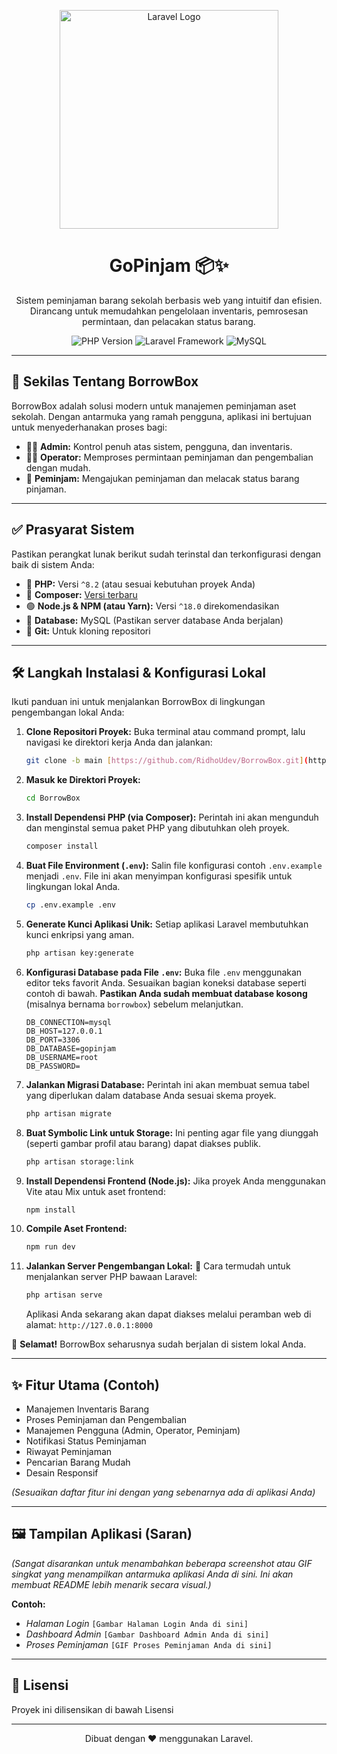 <p align="center">
  <a href="https://laravel.com" target="_blank">
    <img src="https://raw.githubusercontent.com/laravel/art/master/logo-lockup/5%20SVG/2%20CMYK/1%20Full%20Color/laravel-logolockup-cmyk-red.svg" width="350" alt="Laravel Logo">
  </a>
</p>

<h1 align="center">GoPinjam 📦✨</h1>

<p align="center">
  Sistem peminjaman barang sekolah berbasis web yang intuitif dan efisien. <br />
  Dirancang untuk memudahkan pengelolaan inventaris, pemrosesan permintaan, dan pelacakan status barang.
</p>

<p align="center">
  <img src="https://img.shields.io/badge/PHP-^8.2-777BB4?logo=php" alt="PHP Version">
  <img src="https://img.shields.io/badge/Laravel-Framework-FF2D20?logo=laravel" alt="Laravel Framework">
  <img src="https://img.shields.io/badge/MySQL-Database-4479A1?logo=mysql" alt="MySQL">
  </p>

---

## 🚀 Sekilas Tentang BorrowBox

BorrowBox adalah solusi modern untuk manajemen peminjaman aset sekolah. Dengan antarmuka yang ramah pengguna, aplikasi ini bertujuan untuk menyederhanakan proses bagi:

* 👨‍💼 **Admin:** Kontrol penuh atas sistem, pengguna, dan inventaris.
* 🧑‍💻 **Operator:** Memproses permintaan peminjaman dan pengembalian dengan mudah.
* 🙋 **Peminjam:** Mengajukan peminjaman dan melacak status barang pinjaman.

---

## ✅ Prasyarat Sistem

Pastikan perangkat lunak berikut sudah terinstal dan terkonfigurasi dengan baik di sistem Anda:

* 🐘 **PHP:** Versi `^8.2` (atau sesuai kebutuhan proyek Anda)
* 🎼 **Composer:** [Versi terbaru](https://getcomposer.org/)
* 🟢 **Node.js & NPM (atau Yarn):** Versi `^18.0` direkomendasikan
* 🐬 **Database:** MySQL (Pastikan server database Anda berjalan)
* 🌿 **Git:** Untuk kloning repositori

---

## 🛠️ Langkah Instalasi & Konfigurasi Lokal

Ikuti panduan ini untuk menjalankan BorrowBox di lingkungan pengembangan lokal Anda:

1.  **Clone Repositori Proyek:**
    Buka terminal atau command prompt, lalu navigasi ke direktori kerja Anda dan jalankan:
    ```bash
    git clone -b main [https://github.com/RidhoUdev/BorrowBox.git](https://github.com/RidhoUdev/BorrowBox.git)
    ```

2.  **Masuk ke Direktori Proyek:**
    ```bash
    cd BorrowBox
    ```

3.  **Install Dependensi PHP (via Composer):**
    Perintah ini akan mengunduh dan menginstal semua paket PHP yang dibutuhkan oleh proyek.
    ```bash
    composer install
    ```

4.  **Buat File Environment (`.env`):**
    Salin file konfigurasi contoh `.env.example` menjadi `.env`. File ini akan menyimpan konfigurasi spesifik untuk lingkungan lokal Anda.
    ```bash
    cp .env.example .env
    ```

5.  **Generate Kunci Aplikasi Unik:**
    Setiap aplikasi Laravel membutuhkan kunci enkripsi yang aman.
    ```bash
    php artisan key:generate
    ```

6.  **Konfigurasi Database pada File `.env`:**
    Buka file `.env` menggunakan editor teks favorit Anda. Sesuaikan bagian koneksi database seperti contoh di bawah. **Pastikan Anda sudah membuat database kosong** (misalnya bernama `borrowbox`) sebelum melanjutkan.

    ```dotenv
    DB_CONNECTION=mysql
    DB_HOST=127.0.0.1
    DB_PORT=3306
    DB_DATABASE=gopinjam
    DB_USERNAME=root
    DB_PASSWORD=
    ```

7.  **Jalankan Migrasi Database:**
    Perintah ini akan membuat semua tabel yang diperlukan dalam database Anda sesuai skema proyek.
    ```bash
    php artisan migrate
    ```

8.  **Buat Symbolic Link untuk Storage:**
    Ini penting agar file yang diunggah (seperti gambar profil atau barang) dapat diakses publik.
    ```bash
    php artisan storage:link
    ```

9.  **Install Dependensi Frontend (Node.js):**
    Jika proyek Anda menggunakan Vite atau Mix untuk aset frontend:
    ```bash
    npm install
    ```

10. **Compile Aset Frontend:**
    ```bash
    npm run dev

11. **Jalankan Server Pengembangan Lokal:** 🚀
    Cara termudah untuk menjalankan server PHP bawaan Laravel:
    ```bash
    php artisan serve
    ```
    Aplikasi Anda sekarang akan dapat diakses melalui peramban web di alamat: `http://127.0.0.1:8000`

🎉 **Selamat!** BorrowBox seharusnya sudah berjalan di sistem lokal Anda.

---

## ✨ Fitur Utama (Contoh)

* Manajemen Inventaris Barang
* Proses Peminjaman dan Pengembalian
* Manajemen Pengguna (Admin, Operator, Peminjam)
* Notifikasi Status Peminjaman
* Riwayat Peminjaman
* Pencarian Barang Mudah
* Desain Responsif

*(Sesuaikan daftar fitur ini dengan yang sebenarnya ada di aplikasi Anda)*

---

## 🖼️ Tampilan Aplikasi (Saran)

*(Sangat disarankan untuk menambahkan beberapa screenshot atau GIF singkat yang menampilkan antarmuka aplikasi Anda di sini. Ini akan membuat README lebih menarik secara visual.)*

**Contoh:**

* *Halaman Login*
    `[Gambar Halaman Login Anda di sini]`
* *Dashboard Admin*
    `[Gambar Dashboard Admin Anda di sini]`
* *Proses Peminjaman*
    `[GIF Proses Peminjaman Anda di sini]`

---

## 📜 Lisensi

Proyek ini dilisensikan di bawah Lisensi 

---

<p align="center">
  Dibuat dengan ❤️ menggunakan Laravel.
</p>
